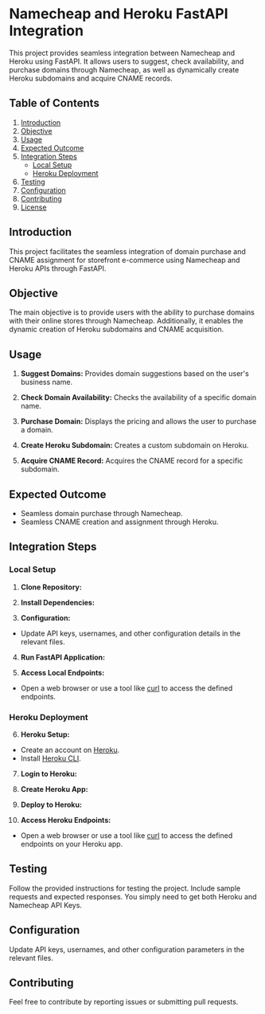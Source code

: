 # Namecheap and Heroku FastAPI Integration

This project provides seamless integration between Namecheap and Heroku using FastAPI. It allows users to suggest, check availability, and purchase domains through Namecheap, as well as dynamically create Heroku subdomains and acquire CNAME records.

## Table of Contents

1. [Introduction](#introduction)
2. [Objective](#objective)
3. [Usage](#usage)
4. [Expected Outcome](#expected-outcome)
5. [Integration Steps](#integration-steps)
    - [Local Setup](#local-setup)
    - [Heroku Deployment](#heroku-deployment)
6. [Testing](#testing)
7. [Configuration](#configuration)
8. [Contributing](#contributing)
9. [License](#license)

## Introduction

This project facilitates the seamless integration of domain purchase and CNAME assignment for storefront e-commerce using Namecheap and Heroku APIs through FastAPI.

## Objective

The main objective is to provide users with the ability to purchase domains with their online stores through Namecheap. Additionally, it enables the dynamic creation of Heroku subdomains and CNAME acquisition.

## Usage

1. **Suggest Domains:**
Provides domain suggestions based on the user's business name.

2. **Check Domain Availability:**
Checks the availability of a specific domain name.

3. **Purchase Domain:**
Displays the pricing and allows the user to purchase a domain.

4. **Create Heroku Subdomain:**
Creates a custom subdomain on Heroku.

5. **Acquire CNAME Record:**
Acquires the CNAME record for a specific subdomain.

## Expected Outcome

- Seamless domain purchase through Namecheap.
- Seamless CNAME creation and assignment through Heroku.

## Integration Steps

### Local Setup

1. **Clone Repository:**

2. **Install Dependencies:**

3. **Configuration:**
- Update API keys, usernames, and other configuration details in the relevant files.

4. **Run FastAPI Application:**

5. **Access Local Endpoints:**
- Open a web browser or use a tool like [curl](https://curl.haxx.se/) to access the defined endpoints.

### Heroku Deployment

6. **Heroku Setup:**
- Create an account on [Heroku](https://www.heroku.com/).
- Install [Heroku CLI](https://devcenter.heroku.com/articles/heroku-cli).

7. **Login to Heroku:**

8. **Create Heroku App:**

9. **Deploy to Heroku:**

10. **Access Heroku Endpoints:**
 - Open a web browser or use a tool like [curl](https://curl.haxx.se/) to access the defined endpoints on your Heroku app.

## Testing

Follow the provided instructions for testing the project. Include sample requests and expected responses. You simply need to get both Heroku and Namecheap API Keys.

## Configuration

Update API keys, usernames, and other configuration parameters in the relevant files.

## Contributing

Feel free to contribute by reporting issues or submitting pull requests.


